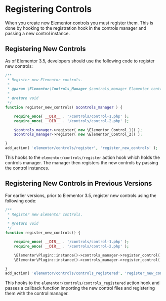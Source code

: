 # Registering Controls

<Badge type="tip" vertical="top" text="Elementor Core" /> <Badge type="warning" vertical="top" text="Intermediate" />

When you create new [Elementor controls](/controls/) you must register them. This is done by hooking to the registration hook in the controls manager and passing a new control instance.

## Registering New Controls

As of Elementor 3.5, developers should use the following code to register new controls:

```php
/**
 * Register new Elementor controls.
 *
 * @param \Elementor\Controls_Manager $controls_manager Elementor controls manager.
 *
 * @return void
 */
function register_new_controls( $controls_manager ) {

	require_once( __DIR__ . '/controls/control-1.php' );
	require_once( __DIR__ . '/controls/control-2.php' );

	$controls_manager->register( new \Elementor_Control_1() );
	$controls_manager->register( new \Elementor_Control_2() );

}
add_action( 'elementor/controls/register', 'register_new_controls' );
```

This hooks to the `elementor/controls/register` action hook which holds the controls manager. The manager then registers the new controls by passing the control instances.

## Registering New Controls in Previous Versions

For earlier versions, prior to Elementor 3.5, register new controls using the following code:

```php
/**
 * Register new Elementor controls.
 *
 * @return void
 */
function register_new_controls() {

	require_once( __DIR__ . '/controls/control-1.php' );
	require_once( __DIR__ . '/controls/control-2.php' );

	\Elementor\Plugin::instance()->controls_manager->register_control( 'control-name', new \Elementor_Control_1() );
	\Elementor\Plugin::instance()->controls_manager->register_control( 'control-name', new \Elementor_Control_2() );

}
add_action( 'elementor/controls/controls_registered', 'register_new_controls' );
```

This hooks to the `elementor/controls/controls_registered` action hook and passes a callback function importing the new control files and registering them with the control manager.

